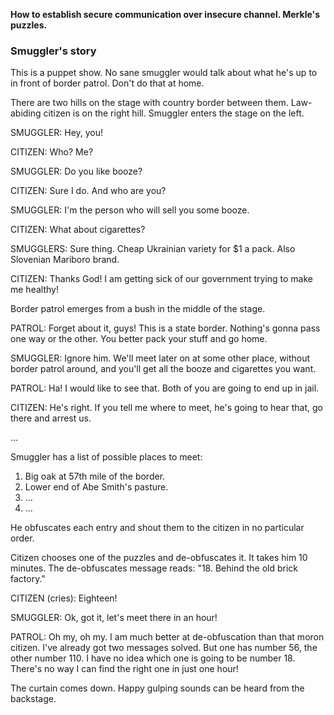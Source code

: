 **How to establish secure communication over insecure channel. Merkle's puzzles.**

### Smuggler's story

This is a puppet show. No sane smuggler would talk about what he's up to in front of border patrol. Don't do that at home.

There are two hills on the stage with country border between them. Law-abiding citizen is on the right hill. Smuggler enters the stage on the left.

SMUGGLER: Hey, you!

CITIZEN: Who? Me?

SMUGGLER: Do you like booze?

CITIZEN: Sure I do. And who are you?

SMUGGLER: I'm the person who will sell you some booze.

CITIZEN: What about cigarettes?

SMUGGLERS: Sure thing. Cheap Ukrainian variety for $1 a pack. Also Slovenian Mariboro brand.

CITIZEN: Thanks God! I am getting sick of our government trying to make me healthy!

Border patrol emerges from a bush in the middle of the stage.

PATROL: Forget about it, guys! This is a state border. Nothing's gonna pass one way or the other. You better pack your stuff and go home.

SMUGGLER: Ignore him. We'll meet later on at some other place, without border patrol around, and you'll get all the booze and cigarettes you want.

PATROL: Ha! I would like to see that. Both of you are going to end up in jail.

CITIZEN: He's right. If you tell me where to meet, he's going to hear that, go there and arrest us.

...

Smuggler has a list of possible places to meet:

1. Big oak at 57th mile of the border.
2. Lower end of Abe Smith's pasture.
3. ...
4. ...

He obfuscates each entry and shout them to the citizen in no particular order.

Citizen chooses one of the puzzles and de-obfuscates it. It takes him 10 minutes. The de-obfuscates message reads: "18. Behind the old brick factory."

CITIZEN (cries): Eighteen!

SMUGGLER: Ok, got it, let's meet there in an hour!

PATROL: Oh my, oh my. I am much better at de-obfuscation than that moron citizen. I've already got two messages solved. But one has number 56, the other number 110. I have no idea which one is going to be number 18. There's no way I can find the right one in just one hour!

The curtain comes down. Happy gulping sounds can be heard from the backstage.
 
